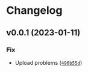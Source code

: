 # Changelog

<!--next-version-placeholder-->

## v0.0.1 (2023-01-11)
### Fix
* Upload problems ([`496b55d`](https://github.com/rise-consulting/saxproject/commit/496b55d16a0c4e12889134653f44021ce514f6fd))
